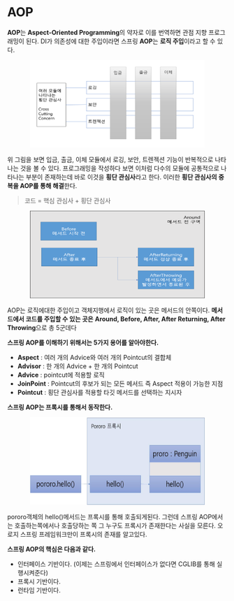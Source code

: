 # AOP

**AOP**는 **Aspect-Oriented Programming**의 약자로 이를 번역하면 관점 지향 프로그래밍이 된다. DI가 의존성에 대한 주입이라면 스프링 **AOP**는 **로직 주입**이라고 할 수 있다.

<p align="center"><img src="./img/1.png" width="400" height="200"></p>

위 그림을 보면 입금, 출금, 이체 모듈에서 로깅, 보안, 트렌젝션 기능이 반복적으로 나타나는 것을 볼 수 있다. 프로그래밍을 작성하다 보면 이처럼 다수의 모듈에 공통적으로 나타나는 부분이 존재하는데 바로 이것을 **횡단 관심사**라고 한다. 이러한 **횡단 관심사의 중복을 AOP를 통해 해결**한다.

> 코드 = 핵심 관심사 + 횡단 관심사

<p align="center"><img src="./img/2.png" width="400" height="200"></p>

AOP는 로직에대한 주입이고 객체지행에서 로직이 있는 곳은 메서드의 안쪽이다. **메서드에서 코드를 주입할 수 있는 곳은** **Around, Before, After, After Returning, After Throwing**으로 총 5군데다

**스프링 AOP를 이해하기 위해서는 5가지 용어를 알아야한다.**

- **Aspect** : 여러 개의 Advice와 여러 개의 Pointcut의 결합체
- **Advisor** : 한 개의 Advice + 한 개의 Pointcut
- **Advice** : pointcut에 적용할 로직
- **JoinPoint** : Pointcut의 후보가 되는 모든 메서드 즉 Aspect 적용이 가능한 지점
- **Pointcut** : 횡단 관심사를 적용할 타깃 메서드를 선택하는 지시자

**스프링 AOP는 프록시를 통해서 동작한다.**

<p align="center"><img src="./img/3.png" width="400" height="200"></p>

pororo객체의 hello()메서드는 프록시를 통해 호출되게된다. 그런데 스프링 AOP에서는 호출하는쪽에서나 호출당하는 쪽 그 누구도 프록시가 존재한다는 사실을 모른다. 오로지 스프링 프레임워크만이 프록시의 존재를 알고있다.

**스프링 AOP의 핵심은 다음과 같다.**

- 인터페이스 기반이다. (이제는 스프링에서 인터페이스가 없다면 CGLIB를 통해 실행시켜준다)
- 프록시 기반이다.
- 런타임 기반이다.